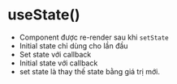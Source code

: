 # useState() 
 - Component được re-render sau khi `setState`
 - Initial state chỉ dùng cho lần đầu
 - Set state với callback
 - Initial state với callback
 - set state là thay thế state bằng giá trị mới.
 